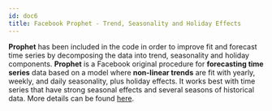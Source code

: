 ```yaml
---
id: doc6
title: Facebook Prophet - Trend, Seasonality and Holiday Effects
---
```


**Prophet** has been included in the code in order to improve fit and forecast
time series by decomposing the data into trend, seasonality and holiday
components. **Prophet** is a Facebook original procedure for **forecasting time
series** data based on a model where **non-linear trends** are fit with yearly,
weekly, and daily seasonality, plus holiday effects. It works best with time
series that have strong seasonal effects and several seasons of historical data.
More details can be found [here](https://facebook.github.io/prophet/docs/).
